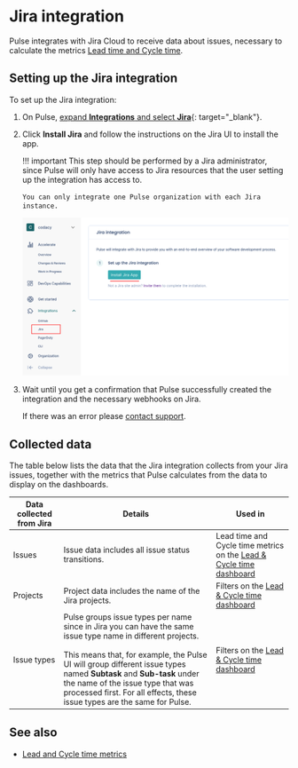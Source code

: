 # Jira integration

Pulse integrates with Jira Cloud to receive data about issues, necessary to calculate the metrics [Lead time and Cycle time](../metrics/lead-cycle-time.md).

## Setting up the Jira integration

To set up the Jira integration:

1.  On Pulse, [expand **Integrations** and select **Jira**](https://app.pulse.codacy.com/integrations/jira){: target="_blank"}.

1.  Click **Install Jira** and follow the instructions on the Jira UI to install the app.

    !!! important
        This step should be performed by a Jira administrator, since Pulse will only have access to Jira resources that the user setting up the integration has access to.

        You can only integrate one Pulse organization with each Jira instance.

    ![Installing the Pulse Jira app](images/jira-installing.png)

1.  Wait until you get a confirmation that Pulse successfully created the integration and the necessary webhooks on Jira.

    If there was an error please [contact support](mailto:pulsesupport@codacy.com).

## Collected data

The table below lists the data that the Jira integration collects from your Jira issues, together with the metrics that Pulse calculates from the data to display on the dashboards.

<table>
<thead>
<tr>
<th><strong>Data collected from Jira</strong></th>
<th><strong>Details</strong></th>
<th><strong>Used in</strong></th>
</tr>
</thead>
<tbody>
    <tr>
        <td>Issues</td>
        <td>
            Issue data includes all issue status transitions.
        </td>
        <td>Lead time and Cycle time metrics on the <a href="../../metrics/lead-cycle-time/">Lead & Cycle time dashboard</a></td>
    </tr>
    <tr>
        <td>Projects</td>
        <td>
            Project data includes the name of the Jira projects.
        </td>
        <td>Filters on the <a href="../../metrics/lead-cycle-time/">Lead & Cycle time dashboard</a></td>
    </tr>
    <tr>
        <td>Issue types</td>
        <td>
            Pulse groups issue types per name since in Jira you can have the same issue type name in different projects.<br/><br/>
            This means that, for example, the Pulse UI will group different issue types named <strong>Subtask</strong> and <strong>Sub-task</strong> under the name of the issue type that was processed first. For all effects, these issue types are the same for Pulse.
        </td>
        <td>Filters on the <a href="../../metrics/lead-cycle-time/">Lead & Cycle time dashboard</a></td>
    </tr>
</table>

## See also

-   [Lead and Cycle time metrics](../metrics/lead-cycle-time.md)
